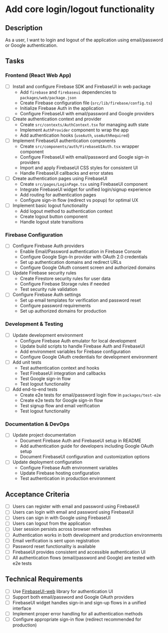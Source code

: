 # Add core login/logout functionality

## Description
As a user, I want to login and logout of the application using email/password or Google authentication.

## Tasks

### Frontend (React Web App)
- [ ] Install and configure Firebase SDK and FirebaseUI in web package
  - Add `firebase` and `firebaseui` dependencies to `packages/web/package.json`
  - Create Firebase configuration file (`src/lib/firebase/config.ts`)
  - Initialize Firebase Auth in the application
  - Configure FirebaseUI with email/password and Google providers
- [ ] Create authentication context and provider
  - Create `src/contexts/AuthContext.tsx` for managing auth state
  - Implement `AuthProvider` component to wrap the app
  - Add authentication hooks (`useAuth`, `useAuthRequired`)
- [ ] Implement FirebaseUI authentication components
  - Create `src/components/auth/FirebaseUIAuth.tsx` wrapper component
  - Configure FirebaseUI with email/password and Google sign-in providers
  - Import and apply FirebaseUI CSS styles for consistent UI
  - Handle FirebaseUI callbacks and error states
- [ ] Create authentication pages using FirebaseUI
  - Create `src/pages/LoginPage.tsx` using FirebaseUI component
  - Integrate FirebaseUI widget for unified login/signup experience
  - Add routing for authentication pages
  - Configure sign-in flow (redirect vs popup) for optimal UX
- [ ] Implement basic logout functionality
  - Add logout method to authentication context
  - Create logout button component
  - Handle logout state transitions



### Firebase Configuration
- [ ] Configure Firebase Auth providers
  - Enable Email/Password authentication in Firebase Console
  - Configure Google Sign-In provider with OAuth 2.0 credentials
  - Set up authentication domains and redirect URLs
  - Configure Google OAuth consent screen and authorized domains
- [ ] Update Firebase security rules
  - Create Firestore security rules for user data
  - Configure Firebase Storage rules if needed
  - Test security rule validation
- [ ] Configure Firebase Auth settings
  - Set up email templates for verification and password reset
  - Configure password requirements
  - Set up authorized domains for production

### Development & Testing
- [ ] Update development environment
  - Configure Firebase Auth emulator for local development
  - Update build scripts to handle Firebase Auth and FirebaseUI
  - Add environment variables for Firebase configuration
  - Configure Google OAuth credentials for development environment
- [ ] Add unit tests
  - Test authentication context and hooks
  - Test FirebaseUI integration and callbacks
  - Test Google sign-in flow
  - Test logout functionality
- [ ] Add end-to-end tests
  - Create e2e tests for email/password login flow in `packages/test-e2e`
  - Create e2e tests for Google sign-in flow
  - Test signup flow and email verification
  - Test logout functionality

### Documentation & DevOps
- [ ] Update project documentation
  - Document Firebase Auth and FirebaseUI setup in README
  - Add authentication guide for developers including Google OAuth setup
  - Document FirebaseUI configuration and customization options
- [ ] Update deployment configuration
  - Configure Firebase Auth environment variables
  - Update Firebase hosting configuration
  - Test authentication in production environment

## Acceptance Criteria
- [ ] Users can register with email and password using FirebaseUI
- [ ] Users can login with email and password using FirebaseUI
- [ ] Users can sign in with Google using FirebaseUI
- [ ] Users can logout from the application
- [ ] User session persists across browser refreshes
- [ ] Authentication works in both development and production environments
- [ ] Email verification is sent upon registration
- [ ] Password reset functionality is available
- [ ] FirebaseUI provides consistent and accessible authentication UI
- [ ] All authentication flows (email/password and Google) are tested with e2e tests

## Technical Requirements
- [ ] Use [FirebaseUI-web](https://github.com/firebase/firebaseui-web) library for authentication UI
- [ ] Support both email/password and Google OAuth providers
- [ ] FirebaseUI widget handles sign-in and sign-up flows in a unified interface
- [ ] Implement proper error handling for all authentication methods
- [ ] Configure appropriate sign-in flow (redirect recommended for production)
